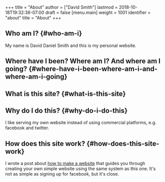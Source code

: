 +++
title = "About"
author = ["David Smith"]
lastmod = 2018-10-18T19:32:36-07:00
draft = false
[menu.main]
  weight = 1001
  identifier = "about"
  title = "About"
+++

## Who am I? {#who-am-i}

My name is David Daniel Smith and this is my personal website.


## Where have I been? Where am I? And where am I going? {#where-have-i-been-where-am-i-and-where-am-i-going}


## What is this site? {#what-is-this-site}


## Why do I do this? {#why-do-i-do-this}

I like serving my own website instead of using commercial platforms, e.g. facebook and twitter.


## How does this site work? {#how-does-this-site-work}

I wrote a post about [how to make a website](/posts/make-a-website) that guides you through creating your own simple website using the same system as this one. It's not as simple as signing up for facebook, but it's close.
